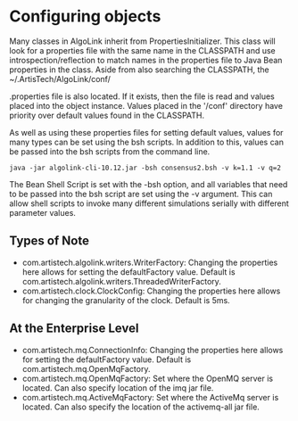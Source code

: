 # Configuring objects

Many classes in AlgoLink inherit from PropertiesInitializer. This class will look for a properties file with the same name in the CLASSPATH and use introspection/reflection to match names in the properties file to Java Bean properties in the class. Aside from also searching the CLASSPATH, the ~/.ArtisTech/AlgoLink/conf/

<classname>.properties file is also located.  If it exists, then the file is read and values placed into the object instance.  Values placed in the '/conf' directory have priority over default values found in the CLASSPATH.</classname>

As well as using these properties files for setting default values, values for many types can be set using the bsh scripts. In addition to this, values can be passed into the bsh scripts from the command line.

```
java -jar algolink-cli-10.12.jar -bsh consensus2.bsh -v k=1.1 -v q=2
```

The Bean Shell Script is set with the -bsh option, and all variables that need to be passed into the bsh script are set using the -v argument. This can allow shell scripts to invoke many different simulations serially with different parameter values.

## Types of Note

- com.artistech.algolink.writers.WriterFactory: Changing the properties here allows for setting the defaultFactory value. Default is com.artistech.algolink.writers.ThreadedWriterFactory.
- com.artistech.clock.ClockConfig: Changing the properties here allows for changing the granularity of the clock. Default is 5ms.

## At the Enterprise Level

- com.artistech.mq.ConnectionInfo: Changing the properties here allows for setting the defaultFactory value. Default is com.artistech.mq.OpenMqFactory.
- com.artistech.mq.OpenMqFactory: Set where the OpenMQ server is located. Can also specify location of the imq jar file.
- com.artistech.mq.ActiveMqFactory: Set where the ActiveMq server is located. Can also specify the location of the activemq-all jar file.
